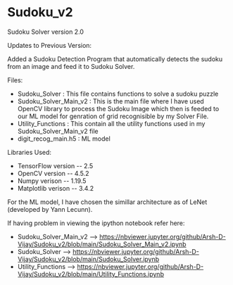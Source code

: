 # Sudoku_v2
Sudoku Solver version 2.0

Updates to Previous Version:

Added a Sudoku Detection Program that automatically detects the sudoku from an image and feed it to Sudoku Solver.

Files:

* Sudoku_Solver : This file contains functions to solve a sudoku puzzle 
* Sudoku_Solver_Main_v2 : This is the main file where I have used OpenCV library to process the Sudoku Image which then is feeded to our ML model for genration of grid recognisible by my Solver File.
* Utility_Functions : This contain all the utility functions used in my Sudoku_Solver_Main_v2 file
* digit_recog_main.h5 : ML model

Libraries Used:

* TensorFlow  version -- 2.5
* OpenCV      version -- 4.5.2 
* Numpy       verison -- 1.19.5
* Matplotlib  verison -- 3.4.2


For the ML model, I have chosen the simillar architecture as of LeNet (developed by Yann Lecunn).

If having problem in viewing the ipython notebook refer here:

* Sudoku_Solver_Main_v2 --> https://nbviewer.jupyter.org/github/Arsh-D-Vijay/Sudoku_v2/blob/main/Sudoku_Solver_Main_v2.ipynb
* Sudoku_Solver --> https://nbviewer.jupyter.org/github/Arsh-D-Vijay/Sudoku_v2/blob/main/Sudoku_Solver.ipynb
* Utility_Functions --> https://nbviewer.jupyter.org/github/Arsh-D-Vijay/Sudoku_v2/blob/main/Utility_Functions.ipynb

